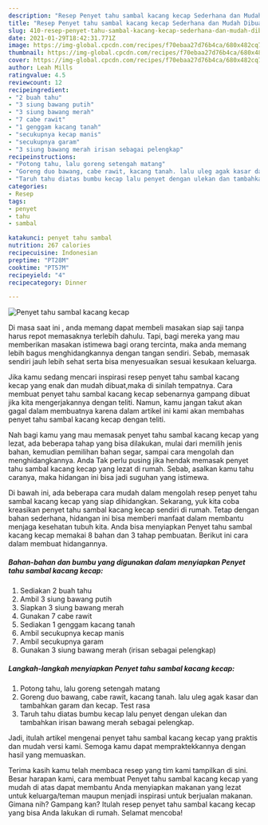 ```yaml
---
description: "Resep Penyet tahu sambal kacang kecap Sederhana dan Mudah Dibuat"
title: "Resep Penyet tahu sambal kacang kecap Sederhana dan Mudah Dibuat"
slug: 410-resep-penyet-tahu-sambal-kacang-kecap-sederhana-dan-mudah-dibuat
date: 2021-01-29T18:42:31.771Z
image: https://img-global.cpcdn.com/recipes/f70ebaa27d76b4ca/680x482cq70/penyet-tahu-sambal-kacang-kecap-foto-resep-utama.jpg
thumbnail: https://img-global.cpcdn.com/recipes/f70ebaa27d76b4ca/680x482cq70/penyet-tahu-sambal-kacang-kecap-foto-resep-utama.jpg
cover: https://img-global.cpcdn.com/recipes/f70ebaa27d76b4ca/680x482cq70/penyet-tahu-sambal-kacang-kecap-foto-resep-utama.jpg
author: Leah Mills
ratingvalue: 4.5
reviewcount: 12
recipeingredient:
- "2 buah tahu"
- "3 siung bawang putih"
- "3 siung bawang merah"
- "7 cabe rawit"
- "1 genggam kacang tanah"
- "secukupnya kecap manis"
- "secukupnya garam"
- "3 siung bawang merah irisan sebagai pelengkap"
recipeinstructions:
- "Potong tahu, lalu goreng setengah matang"
- "Goreng duo bawang, cabe rawit, kacang tanah. lalu uleg agak kasar dan tambahkan garam dan kecap. Test rasa"
- "Taruh tahu diatas bumbu kecap lalu penyet dengan ulekan dan tambahkan irisan bawang merah sebagai pelengkap."
categories:
- Resep
tags:
- penyet
- tahu
- sambal

katakunci: penyet tahu sambal 
nutrition: 267 calories
recipecuisine: Indonesian
preptime: "PT28M"
cooktime: "PT57M"
recipeyield: "4"
recipecategory: Dinner

---
```



![Penyet tahu sambal kacang kecap](https://img-global.cpcdn.com/recipes/f70ebaa27d76b4ca/680x482cq70/penyet-tahu-sambal-kacang-kecap-foto-resep-utama.jpg)

Di masa  saat ini , anda memang dapat membeli masakan siap saji tanpa harus repot memasaknya terlebih dahulu. Tapi, bagi mereka yang mau memberikan masakan istimewa bagi orang tercinta, maka anda memang lebih bagus menghidangkannya dengan tangan sendiri. Sebab, memasak sendiri jauh lebih sehat serta bisa menyesuaikan sesuai kesukaan keluarga.

Jika kamu sedang mencari inspirasi resep penyet tahu sambal kacang kecap yang enak dan mudah dibuat,maka di sinilah tempatnya. Cara membuat penyet tahu sambal kacang kecap  sebenarnya gampang dibuat jika kita mengerjakannya dengan teliti. Namun, kamu jangan takut akan gagal dalam membuatnya 
karena dalam artikel ini kami akan membahas penyet tahu sambal kacang kecap dengan teliti.  



Nah bagi kamu yang mau memasak penyet tahu sambal kacang kecap yang lezat, ada beberapa tahap yang bisa dilakukan, mulai dari memilih jenis bahan, kemudian pemilihan bahan segar, sampai cara mengolah dan menghidangkannya. Anda Tak perlu pusing jika hendak memasak penyet tahu sambal kacang kecap yang lezat di rumah. Sebab, asalkan kamu  tahu caranya, maka hidangan ini bisa jadi suguhan yang istimewa.

Di bawah ini, ada beberapa cara mudah dalam mengolah resep penyet tahu sambal kacang kecap yang siap dihidangkan. Sekarang, yuk kita coba kreasikan penyet tahu sambal kacang kecap sendiri di rumah. Tetap dengan bahan sederhana, hidangan ini bisa memberi manfaat dalam membantu menjaga kesehatan tubuh kita. Anda bisa menyiapkan Penyet tahu sambal kacang kecap memakai 8 bahan dan 3 tahap pembuatan. Berikut ini cara dalam membuat hidangannya.

<!--inarticleads1-->

##### Bahan-bahan dan bumbu yang digunakan dalam menyiapkan Penyet tahu sambal kacang kecap:

1. Sediakan 2 buah tahu
1. Ambil 3 siung bawang putih
1. Siapkan 3 siung bawang merah
1. Gunakan 7 cabe rawit
1. Sediakan 1 genggam kacang tanah
1. Ambil secukupnya kecap manis
1. Ambil secukupnya garam
1. Gunakan 3 siung bawang merah (irisan sebagai pelengkap)




<!--inarticleads2-->

##### Langkah-langkah menyiapkan Penyet tahu sambal kacang kecap:

1. Potong tahu, lalu goreng setengah matang
1. Goreng duo bawang, cabe rawit, kacang tanah. lalu uleg agak kasar dan tambahkan garam dan kecap. Test rasa
1. Taruh tahu diatas bumbu kecap lalu penyet dengan ulekan dan tambahkan irisan bawang merah sebagai pelengkap.




Jadi, itulah artikel mengenai  penyet tahu sambal kacang kecap  yang praktis dan mudah versi kami. Semoga kamu dapat mempraktekkannya dengan hasil yang memuaskan. 

Terima kasih kamu telah membaca resep yang tim kami tampilkan di sini. Besar harapan kami, cara membuat  Penyet tahu sambal kacang kecap yang mudah di atas dapat membantu Anda menyiapkan makanan yang lezat untuk keluarga/teman maupun menjadi inspirasi untuk berjualan makanan. Gimana nih? Gampang kan? Itulah resep penyet tahu sambal kacang kecap yang bisa Anda lakukan di rumah. Selamat mencoba!

